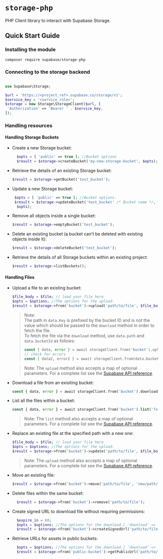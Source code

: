 # `storage-php`

PHP Client library to interact with Supabase Storage.

## Quick Start Guide

### Installing the module

```bash
composer require supabase/storage-php
```

### Connecting to the storage backend

```php

use Supabase\Storage;

$url = 'https://<project_ref>.supabase.co/storage/v1';
$service_key = '<service_role>';
$storage = new Storage\StorageClient($url, [
 'Authorization' => 'Bearer ' . $service_key,
]);
```

### Handling resources

#### Handling Storage Buckets

- Create a new Storage bucket:

  ```php
    $opts = [ 'public' => true ]; //Bucket options
    $result = $storage->createBucket('my-new-storage-bucket', $opts);
  ```

- Retrieve the details of an existing Storage bucket:

  ```php
  $result = $storage->getBucket('test_bucket');
  ```

- Update a new Storage bucket:

  ```php
   $opts = [ 'public' => true ]; //Bucket options.
   $result = $storage->updateBucket('test_bucket' /* Bucket name */,
    $opts);
  ```

- Remove all objects inside a single bucket:

  ```php
  $result = $storage->emptyBucket('test_bucket');
  ```

- Delete an existing bucket (a bucket can't be deleted with existing objects inside it):

  ```php
  $result = $storage->deleteBucket('test_bucket');
  ```

- Retrieve the details of all Storage buckets within an existing project:

  ```php
  $result = $storage->listBuckets();
  ```

#### Handling Files

- Upload a file to an existing bucket:

  ```php
  $file_body = $file; // load your file here
  $opts = $options; //The options for the upload.
  $result = $storage->from('bucket')->upload('path/to/file', $file_body, $opts)
  ```

  > Note:  
  > The path in `data.Key` is prefixed by the bucket ID and is not the value which should be passed to the `download` method in order to fetch the file.  
  > To fetch the file via the `download` method, use `data.path` and `data.bucketId` as follows:
  >
  > ```php
  > const { data, error } = await storageClient.from('bucket').upload('/folder/file.txt', fileBody)
  > // check for errors
  > const { data2, error2 } = await storageClient.from(data.bucketId).download(data.path)
  > ```

  > Note: The `upload` method also accepts a map of optional parameters. For a complete list see the [Supabase API reference](https://supabase.com/docs/reference/javascript/storage-from-upload).

- Download a file from an exisiting bucket:

  ```php
  const { data, error } = await storageClient.from('bucket').download('path/to/file')
  ```

- List all the files within a bucket:

  ```php
  const { data, error } = await storageClient.from('bucket').list('folder')
  ```

  > Note: The `list` method also accepts a map of optional parameters. For a complete list see the [Supabase API reference](https://supabase.com/docs/reference/javascript/storage-from-list).

- Replace an existing file at the specified path with a new one:

  ```php
  $file_body = $file; // load your file here
  $opts = $options; //The options for the upload.
  $result = $storage->from('bucket')->update('path/to/file', $file_body, $opts);
  ```

  > Note: The `upload` method also accepts a map of optional parameters. For a complete list see the [Supabase API reference](https://supabase.com/docs/reference/javascript/storage-from-upload).

- Move an existing file:

  ```php
  $result = $storage->from('bucket')->move('path/to/file', 'new/path/to/file');
  ```

- Delete files within the same bucket:

  ```php
    $result = $storage->from('bucket')->remove('path/to/file');
  ```

- Create signed URL to download file without requiring permissions:

  ```php
    $expire_in = 60;
    $opts = $options; //The options for the download.[ 'download' => TRUE ]
    $result = $storage->from('bucket')->createSignedUrl('path/to/file', $expire_in, $opts);
  ```

- Retrieve URLs for assets in public buckets:

  ```php
    $opts = $options; //The options for the download.[ 'download' => TRUE ]
    $result = $storage->from('public-bucket')->getPublicUrl('path/to/file', $opts);
  ```



